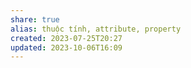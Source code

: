 ```yaml
---
share: true
alias: thuộc tính, attribute, property
created: 2023-07-25T20:27
updated: 2023-10-06T16:09
---
```

